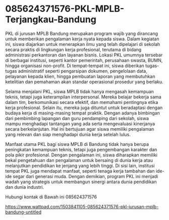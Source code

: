 # 085624371576-PKL-MPLB-Terjangkau-Bandung
PKL di jurusan MPLB Bandung merupakan program wajib yang dirancang untuk memberikan pengalaman kerja nyata kepada siswa. Dalam kegiatan ini, siswa diajarkan untuk menerapkan ilmu yang telah dipelajari di sekolah secara praktis di lingkungan kerja profesional, terutama di bidang administrasi perkantoran dan layanan bisnis. Lokasi PKL umumnya tersebar di berbagai institusi, seperti kantor pemerintah, perusahaan swasta, BUMN, hingga organisasi non-profit. Di tempat-tempat ini, siswa diberikan tugas-tugas administratif seperti pengarsipan dokumen, pengelolaan data, pelayanan kepada klien, hingga pembuatan laporan yang membutuhkan ketelitian dan pemahaman akan standar operasional prosedur yang berlaku.

Selama menjalani PKL, siswa MPLB tidak hanya mengasah kemampuan teknis, tetapi juga keterampilan interpersonal. Mereka belajar bekerja sama dalam tim, berkomunikasi secara efektif, dan memahami pentingnya etika kerja profesional. Selain itu, mereka juga dituntut untuk beradaptasi dengan budaya kerja di masing-masing tempat praktik. Dengan adanya bimbingan dari pembimbing lapangan dan guru pendamping dari sekolah, siswa mampu menghadapi tantangan yang ada serta mengevaluasi kinerjanya secara berkelanjutan. Hal ini bertujuan agar siswa memiliki pengalaman yang relevan dan siap menghadapi dunia kerja setelah lulus.

Manfaat utama PKL bagi siswa MPLB di Bandung tidak hanya berupa peningkatan kemampuan teknis, tetapi juga pengembangan karakter dan pola pikir profesional. Dengan pengalaman ini, siswa diharapkan memiliki bekal pengetahuan dan pengalaman untuk bersaing di dunia kerja atau melanjutkan pendidikan ke jenjang yang lebih tinggi. Di sisi lain, institusi tempat PKL juga mendapat manfaat, seperti tenaga kerja tambahan dan ide-ide segar dari generasi muda. Dengan demikian, program PKL ini menjadi wadah yang strategis untuk membangun sinergi antara dunia pendidikan dan dunia industri.

Hubungi kontak di Bawah ini
085624371576

 https://www.wattpad.com/1503841105-085624371576-pkl-jurusan-mplb-bandung-untitled


